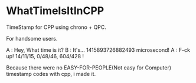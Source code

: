 WhatTimeIsItInCPP
=================

TimeStamp for CPP using chrono + QPC.

For handsome users.

A : Hey, What time is it?
B : It's... 1415893726882493 microsecond!
A : F-ck up! 14/11/15, 0/48/46, 604/428 !

Because there were no EASY-FOR-PEOPLE(Not easy for Computer) timestamp codes with cpp, i made it.
